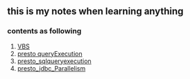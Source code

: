 ## this is my notes when learning anything

### contents as following

1. [VBS](vbs)
2. [presto queryExecution](presto_queryexecution)
3. [presto_sqlqueryexecution](presto_sqlqueryexecution)
4. [presto_jdbc_Parallelism](presto_jdbc_Parallelism)

